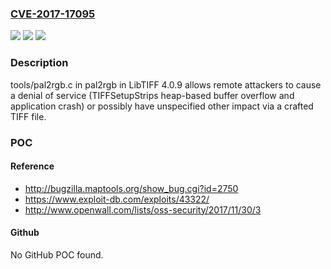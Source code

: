 ### [CVE-2017-17095](https://cve.mitre.org/cgi-bin/cvename.cgi?name=CVE-2017-17095)
![](https://img.shields.io/static/v1?label=Product&message=n%2Fa&color=blue)
![](https://img.shields.io/static/v1?label=Version&message=n%2Fa&color=blue)
![](https://img.shields.io/static/v1?label=Vulnerability&message=n%2Fa&color=brighgreen)

### Description

tools/pal2rgb.c in pal2rgb in LibTIFF 4.0.9 allows remote attackers to cause a denial of service (TIFFSetupStrips heap-based buffer overflow and application crash) or possibly have unspecified other impact via a crafted TIFF file.

### POC

#### Reference
- http://bugzilla.maptools.org/show_bug.cgi?id=2750
- https://www.exploit-db.com/exploits/43322/
- http://www.openwall.com/lists/oss-security/2017/11/30/3

#### Github
No GitHub POC found.

